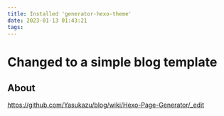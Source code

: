 ```yaml
---
title: Installed 'generator-hexo-theme'
date: 2023-01-13 01:43:21
tags:
---
```

# Changed to a simple blog template
## About
<https://github.com/Yasukazu/blog/wiki/Hexo-Page-Generator/_edit>